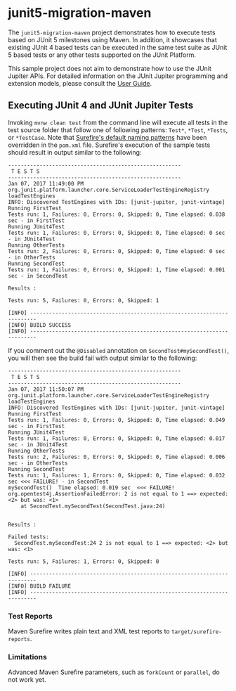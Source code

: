 # junit5-migration-maven

The `junit5-migration-maven` project demonstrates how to execute tests based on JUnit 5
milestones using Maven. In addition, it showcases that existing JUnit 4 based tests can
be executed in the same test suite as JUnit 5 based tests or any other tests supported on
the JUnit Platform.

This sample project does not aim to demonstrate how to use the JUnit Jupiter APIs.
For detailed  information on the JUnit Jupiter programming and extension models,
please consult the [User Guide](http://junit.org/junit5/docs/current/user-guide/).

## Executing JUnit 4 and JUnit Jupiter Tests

Invoking `mvnw clean test` from the command line will execute all tests in the test source
folder that follow one of following patterns: `Test*`, `*Test`, `*Tests`, or `*TestCase`.
Note that [Surefire's default naming patterns](http://maven.apache.org/surefire/maven-surefire-plugin/examples/inclusion-exclusion.html)
have been overridden in the `pom.xml` file. Surefire's execution of
the sample tests should result in output similar to the following:

```
-------------------------------------------------------
 T E S T S
-------------------------------------------------------
Jan 07, 2017 11:49:00 PM org.junit.platform.launcher.core.ServiceLoaderTestEngineRegistry loadTestEngines
INFO: Discovered TestEngines with IDs: [junit-jupiter, junit-vintage]
Running FirstTest
Tests run: 1, Failures: 0, Errors: 0, Skipped: 0, Time elapsed: 0.038 sec - in FirstTest
Running JUnit4Test
Tests run: 1, Failures: 0, Errors: 0, Skipped: 0, Time elapsed: 0 sec - in JUnit4Test
Running OtherTests
Tests run: 2, Failures: 0, Errors: 0, Skipped: 0, Time elapsed: 0 sec - in OtherTests
Running SecondTest
Tests run: 1, Failures: 0, Errors: 0, Skipped: 1, Time elapsed: 0.001 sec - in SecondTest

Results :

Tests run: 5, Failures: 0, Errors: 0, Skipped: 1

[INFO] ------------------------------------------------------------------------
[INFO] BUILD SUCCESS
[INFO] ------------------------------------------------------------------------
```

If you comment out the `@Disabled` annotation on `SecondTest#mySecondTest()`, you will
then see the build fail with output similar to the following:

```
-------------------------------------------------------
 T E S T S
-------------------------------------------------------
Jan 07, 2017 11:50:07 PM org.junit.platform.launcher.core.ServiceLoaderTestEngineRegistry loadTestEngines
INFO: Discovered TestEngines with IDs: [junit-jupiter, junit-vintage]
Running FirstTest
Tests run: 1, Failures: 0, Errors: 0, Skipped: 0, Time elapsed: 0.049 sec - in FirstTest
Running JUnit4Test
Tests run: 1, Failures: 0, Errors: 0, Skipped: 0, Time elapsed: 0.017 sec - in JUnit4Test
Running OtherTests
Tests run: 2, Failures: 0, Errors: 0, Skipped: 0, Time elapsed: 0.006 sec - in OtherTests
Running SecondTest
Tests run: 1, Failures: 1, Errors: 0, Skipped: 0, Time elapsed: 0.032 sec <<< FAILURE! - in SecondTest
mySecondTest()  Time elapsed: 0.019 sec  <<< FAILURE!
org.opentest4j.AssertionFailedError: 2 is not equal to 1 ==> expected: <2> but was: <1>
	at SecondTest.mySecondTest(SecondTest.java:24)


Results :

Failed tests:
  SecondTest.mySecondTest:24 2 is not equal to 1 ==> expected: <2> but was: <1>

Tests run: 5, Failures: 1, Errors: 0, Skipped: 0

[INFO] ------------------------------------------------------------------------
[INFO] BUILD FAILURE
[INFO] ------------------------------------------------------------------------
```

### Test Reports

Maven Surefire writes plain text and XML test reports to `target/surefire-reports`.

### Limitations

Advanced Maven Surefire parameters, such as `forkCount` or `parallel`, do not work yet.
